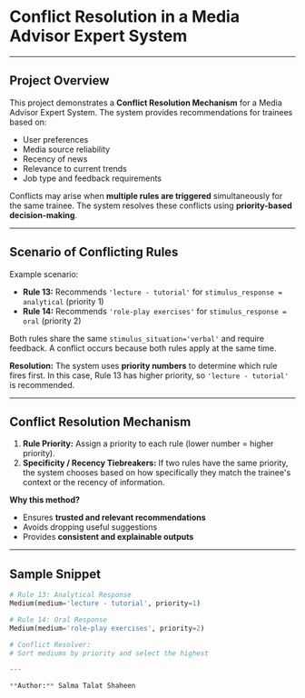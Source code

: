 # Conflict Resolution in a Media Advisor Expert System

---

## Project Overview

This project demonstrates a **Conflict Resolution Mechanism** for a Media Advisor Expert System. The system provides recommendations for trainees based on:
- User preferences  
- Media source reliability  
- Recency of news  
- Relevance to current trends  
- Job type and feedback requirements  

Conflicts may arise when **multiple rules are triggered** simultaneously for the same trainee. The system resolves these conflicts using **priority-based decision-making**.

---

## Scenario of Conflicting Rules

Example scenario:

- **Rule 13:** Recommends `'lecture - tutorial'` for `stimulus_response = analytical` (priority 1)  
- **Rule 14:** Recommends `'role-play exercises'` for `stimulus_response = oral` (priority 2)  

Both rules share the same `stimulus_situation='verbal'` and require feedback. A conflict occurs because both rules apply at the same time.

**Resolution:** The system uses **priority numbers** to determine which rule fires first. In this case, Rule 13 has higher priority, so `'lecture - tutorial'` is recommended.

---

## Conflict Resolution Mechanism

1. **Rule Priority:** Assign a priority to each rule (lower number = higher priority).  
2. **Specificity / Recency Tiebreakers:** If two rules have the same priority, the system chooses based on how specifically they match the trainee's context or the recency of information.  

**Why this method?**  
- Ensures **trusted and relevant recommendations**  
- Avoids dropping useful suggestions  
- Provides **consistent and explainable outputs**

---

## Sample Snippet

```python
# Rule 13: Analytical Response
Medium(medium='lecture - tutorial', priority=1)

# Rule 14: Oral Response
Medium(medium='role-play exercises', priority=2)

# Conflict Resolver:
# Sort mediums by priority and select the highest

---

**Author:** Salma Talat Shaheen 
